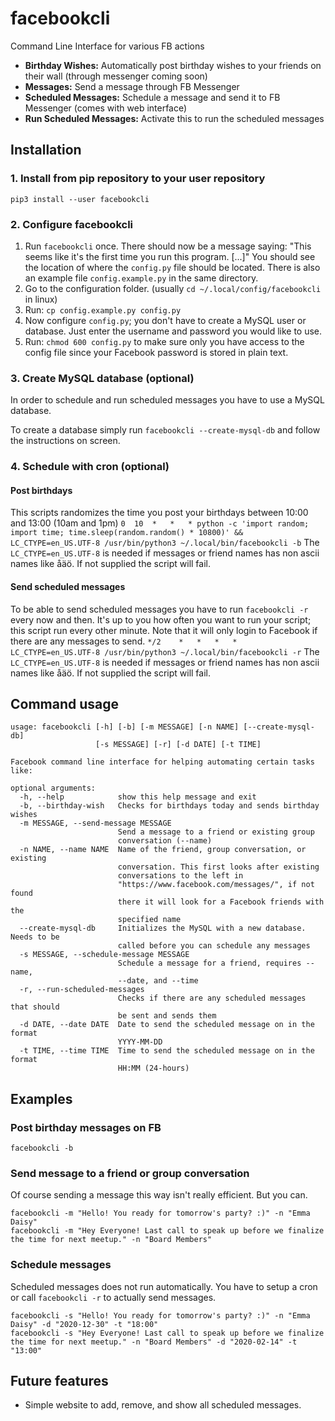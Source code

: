 # facebookcli
Command Line Interface for various FB actions

- **Birthday Wishes:** Automatically post birthday wishes to your friends on their wall (through messenger coming soon)
- **Messages:** Send a message through FB Messenger
- **Scheduled Messages:** Schedule a message and send it to FB Messenger (comes with web interface)
- **Run Scheduled Messages:** Activate this to run the scheduled messages

## Installation

### 1. Install from pip repository to your user repository
```
pip3 install --user facebookcli
```

### 2. Configure facebookcli
1. Run `facebookcli` once. There should now be a message saying: "This seems like it's the first time you run this program. [...]" You should see the location of where the `config.py` file should be located. There is also an example file `config.example.py` in the same directory.
2. Go to the configuration folder. (usually `cd ~/.local/config/facebookcli` in linux)
3. Run: `cp config.example.py config.py`
4. Now configure `config.py`; you don't have to create a MySQL user or database. Just enter the username and password you would like to use.
5. Run: `chmod 600 config.py` to make sure only you have access to the config file since your Facebook password is stored in plain text.

### 3. Create MySQL database (optional)
In order to schedule and run scheduled messages you have to use a MySQL database.

To create a database simply run `facebookcli --create-mysql-db` and follow the instructions on screen.

### 4. Schedule with cron (optional)
#### Post birthdays
This scripts randomizes the time you post your birthdays between 10:00 and 13:00 (10am and 1pm)
`0	10	*	*	* python -c 'import random; import time; time.sleep(random.random() * 10800)' && LC_CTYPE=en_US.UTF-8 /usr/bin/python3 ~/.local/bin/facebookcli -b`
The `LC_CTYPE=en_US.UTF-8` is needed if messages or friend names has non ascii names like åäö. If not supplied the script will fail.

#### Send scheduled messages
To be able to send scheduled messages you have to run `facebookcli -r` every now and then. It's up to you how often you want to run your script; this script run every other minute. Note that it will only login to Facebook if there are any messages to send.
`*/2	*	*	*	* LC_CTYPE=en_US.UTF-8 /usr/bin/python3 ~/.local/bin/facebookcli -r`
The `LC_CTYPE=en_US.UTF-8` is needed if messages or friend names has non ascii names like åäö. If not supplied the script will fail.

## Command usage
```
usage: facebookcli [-h] [-b] [-m MESSAGE] [-n NAME] [--create-mysql-db]
                   [-s MESSAGE] [-r] [-d DATE] [-t TIME]

Facebook command line interface for helping automating certain tasks like:

optional arguments:
  -h, --help            show this help message and exit
  -b, --birthday-wish   Checks for birthdays today and sends birthday wishes
  -m MESSAGE, --send-message MESSAGE
                        Send a message to a friend or existing group
                        conversation (--name)
  -n NAME, --name NAME  Name of the friend, group conversation, or existing
                        conversation. This first looks after existing
                        conversations to the left in
                        "https://www.facebook.com/messages/", if not found
                        there it will look for a Facebook friends with the
                        specified name
  --create-mysql-db     Initializes the MySQL with a new database. Needs to be
                        called before you can schedule any messages
  -s MESSAGE, --schedule-message MESSAGE
                        Schedule a message for a friend, requires --name,
                        --date, and --time
  -r, --run-scheduled-messages
                        Checks if there are any scheduled messages that should
                        be sent and sends them
  -d DATE, --date DATE  Date to send the scheduled message on in the format
                        YYYY-MM-DD
  -t TIME, --time TIME  Time to send the scheduled message on in the format
                        HH:MM (24-hours)
```

## Examples
### Post birthday messages on FB
`facebookcli -b`

### Send message to a friend or group conversation
Of course sending a message this way isn't really efficient. But you can.
```
facebookcli -m "Hello! You ready for tomorrow's party? :)" -n "Emma Daisy"
facebookcli -m "Hey Everyone! Last call to speak up before we finalize the time for next meetup." -n "Board Members"
```

### Schedule messages
Scheduled messages does not run automatically. You have to setup a cron or call `facebookcli -r` to actually send messages.
```
facebookcli -s "Hello! You ready for tomorrow's party? :)" -n "Emma Daisy" -d "2020-12-30" -t "18:00"
facebookcli -s "Hey Everyone! Last call to speak up before we finalize the time for next meetup." -n "Board Members" -d "2020-02-14" -t "13:00"
```


## Future features
- Simple website to add, remove, and show all scheduled messages.
